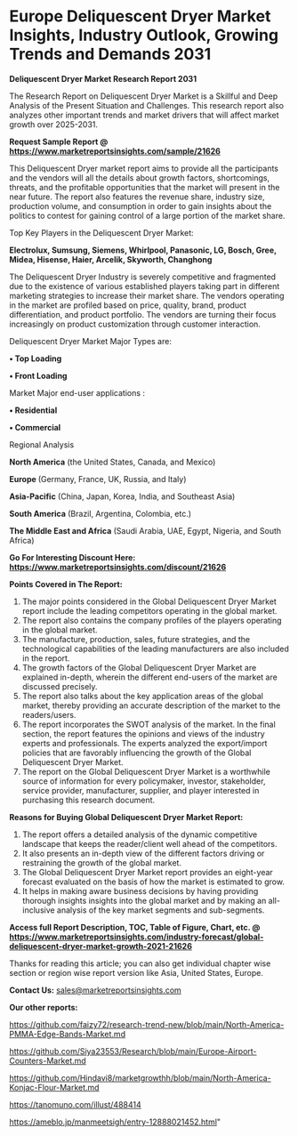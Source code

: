 # Europe Deliquescent Dryer Market Insights, Industry Outlook, Growing Trends and Demands 2031

<strong>Deliquescent Dryer Market Research Report 2031</strong>

The Research Report on Deliquescent Dryer Market is a Skillful and Deep Analysis of the Present Situation and Challenges. This research report also analyzes other important trends and market drivers that will affect market growth over 2025-2031.

<strong>Request Sample Report @ <a href=https://www.marketreportsinsights.com/sample/21626>https://www.marketreportsinsights.com/sample/21626</a></strong>

This Deliquescent Dryer market report aims to provide all the participants and the vendors will all the details about growth factors, shortcomings, threats, and the profitable opportunities that the market will present in the near future. The report also features the revenue share, industry size, production volume, and consumption in order to gain insights about the politics to contest for gaining control of a large portion of the market share.

Top Key Players in the Deliquescent Dryer Market:

<strong>Electrolux, Sumsung, Siemens, Whirlpool, Panasonic, LG, Bosch, Gree, Midea, Hisense, Haier, Arcelik, Skyworth, Changhong</strong>

The Deliquescent Dryer Industry is severely competitive and fragmented due to the existence of various established players taking part in different marketing strategies to increase their market share. The vendors operating in the market are profiled based on price, quality, brand, product differentiation, and product portfolio. The vendors are turning their focus increasingly on product customization through customer interaction.

Deliquescent Dryer Market Major Types are:

<strong>• Top Loading

• Front Loading</strong>

Market Major end-user applications :

<strong>• Residential

• Commercial</strong>

Regional Analysis

</u><strong><b>North America</b></strong> (the United States, Canada, and Mexico)

<strong><b>Europe </b></strong>(Germany, France, UK, Russia, and Italy)

<strong><b>Asia-Pacific</b></strong> (China, Japan, Korea, India, and Southeast Asia)

<strong><b>South America</b></strong> (Brazil, Argentina, Colombia, etc.)

<strong><b>The Middle East and Africa</b></strong> (Saudi Arabia, UAE, Egypt, Nigeria, and South Africa)

<strong>Go For Interesting Discount Here: <a href=https://www.marketreportsinsights.com/discount/21626>https://www.marketreportsinsights.com/discount/21626</a></strong>

<strong>Points Covered in The Report:</strong>
<ol>
  <li>The major points considered in the Global Deliquescent Dryer Market report include the leading competitors operating in the global market.</li>
  <li>The report also contains the company profiles of the players operating in the global market.</li>
  <li>The manufacture, production, sales, future strategies, and the technological capabilities of the leading manufacturers are also included in the report.</li>
  <li>The growth factors of the Global Deliquescent Dryer Market are explained in-depth, wherein the different end-users of the market are discussed precisely.</li>
  <li>The report also talks about the key application areas of the global market, thereby providing an accurate description of the market to the readers/users.</li>
  <li>The report incorporates the SWOT analysis of the market. In the final section, the report features the opinions and views of the industry experts and professionals. The experts analyzed the export/import policies that are favorably influencing the growth of the Global Deliquescent Dryer Market.</li>
  <li>The report on the Global Deliquescent Dryer Market is a worthwhile source of information for every policymaker, investor, stakeholder, service provider, manufacturer, supplier, and player interested in purchasing this research document.</li>
</ol>
<strong>Reasons for Buying Global Deliquescent Dryer Market Report:</strong>

<ol>
  <li>The report offers a detailed analysis of the dynamic competitive landscape that keeps the reader/client well ahead of the competitors.</li>
  <li>It also presents an in-depth view of the different factors driving or restraining the growth of the global market.</li>
  <li>The Global Deliquescent Dryer Market report provides an eight-year forecast evaluated on the basis of how the market is estimated to grow.</li>
  <li>It helps in making aware business decisions by having providing thorough insights insights into the global market and by making an all-inclusive analysis of the key market segments and sub-segments.</li>
</ol>
<strong>Access full Report Description, TOC, Table of Figure, Chart, etc. @ <a href=https://www.marketreportsinsights.com/industry-forecast/global-deliquescent-dryer-market-growth-2021-21626>https://www.marketreportsinsights.com/industry-forecast/global-deliquescent-dryer-market-growth-2021-21626</a></strong>


Thanks for reading this article; you can also get individual chapter wise section or region wise report version like Asia, United States, Europe.

<strong>Contact Us:</strong>
sales@marketreportsinsights.com

<strong>Our other reports:</strong>

<a href=https://github.com/faizy72/research-trend-new/blob/main/North-America-PMMA-Edge-Bands-Market.md>https://github.com/faizy72/research-trend-new/blob/main/North-America-PMMA-Edge-Bands-Market.md</a>

<a href=https://github.com/Siya23553/Research/blob/main/Europe-Airport-Counters-Market.md>https://github.com/Siya23553/Research/blob/main/Europe-Airport-Counters-Market.md</a>

<a href=https://github.com/Hindavi8/marketgrowthh/blob/main/North-America-Konjac-Flour-Market.md>https://github.com/Hindavi8/marketgrowthh/blob/main/North-America-Konjac-Flour-Market.md</a>

<a href=https://tanomuno.com/illust/488414>https://tanomuno.com/illust/488414</a>

<a href=https://ameblo.jp/manmeetsigh/entry-12888021452.html>https://ameblo.jp/manmeetsigh/entry-12888021452.html</a>"
